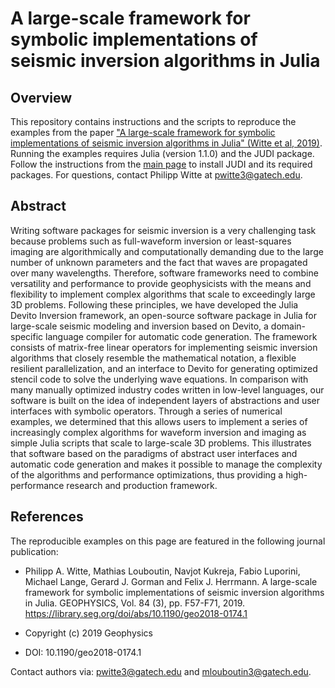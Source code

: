 # A large-scale framework for symbolic implementations of seismic inversion algorithms in Julia

## Overview

This repository contains instructions and the scripts to reproduce the examples from the paper ["A large-scale framework for symbolic implementations of seismic inversion algorithms in Julia" (Witte et al, 2019)](https://library.seg.org/doi/abs/10.1190/geo2018-0174.1). Running the examples requires Julia (version 1.1.0) and the JUDI package. Follow the instructions from the [main page](https://github.com/slimgroup/JUDI.jl) to install JUDI and its required packages. For questions, contact Philipp Witte at pwitte3@gatech.edu.

## Abstract

Writing software packages for seismic inversion is a very challenging task because problems such as full-waveform inversion or least-squares imaging are algorithmically and computationally demanding due to the large number of unknown parameters and the fact that waves are propagated over many wavelengths. Therefore, software frameworks need to combine versatility and performance to provide geophysicists with the means and flexibility to implement complex algorithms that scale to exceedingly large 3D problems. Following these principles, we have developed the Julia Devito Inversion framework, an open-source software package in Julia for large-scale seismic modeling and inversion based on Devito, a domain-specific language compiler for automatic code generation. The framework consists of matrix-free linear operators for implementing seismic inversion algorithms that closely resemble the mathematical notation, a flexible resilient parallelization, and an interface to Devito for generating optimized stencil code to solve the underlying wave equations. In comparison with many manually optimized industry codes written in low-level languages, our software is built on the idea of independent layers of abstractions and user interfaces with symbolic operators. Through a series of numerical examples, we determined that this allows users to implement a series of increasingly complex algorithms for waveform inversion and imaging as simple Julia scripts that scale to large-scale 3D problems. This illustrates that software based on the paradigms of abstract user interfaces and automatic code generation and makes it possible to manage the complexity of the algorithms and performance optimizations, thus providing a high-performance research and production framework.


## References

The reproducible examples on this page are featured in the following journal publication:

 * Philipp A. Witte, Mathias Louboutin, Navjot Kukreja, Fabio Luporini, Michael Lange, Gerard J. Gorman and Felix J. Herrmann. A large-scale framework for symbolic implementations of seismic inversion algorithms in Julia. GEOPHYSICS, Vol. 84 (3), pp. F57-F71, 2019. <https://library.seg.org/doi/abs/10.1190/geo2018-0174.1>

 * Copyright (c) 2019 Geophysics

 * DOI: 10.1190/geo2018-0174.1

Contact authors via: pwitte3@gatech.edu and mlouboutin3@gatech.edu.
